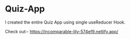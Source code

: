 # Quiz-App
I created the entire Quiz App using single useReducer Hook. 

Check out:- https://incomparable-lily-574ef9.netlify.app/
